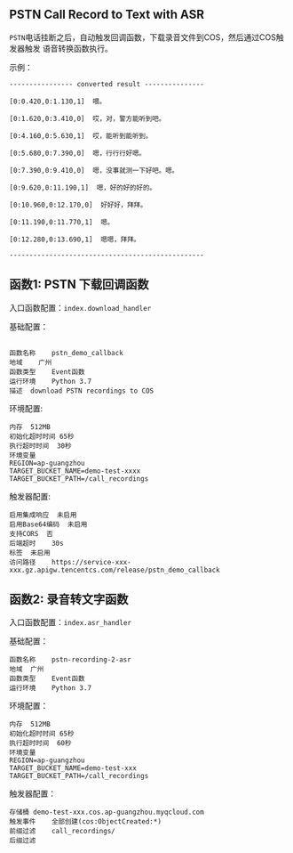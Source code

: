 ## PSTN Call Record to Text with ASR

`PSTN`电话挂断之后，自动触发回调函数，下载录音文件到COS，然后通过COS触发器触发 语音转换函数执行。

示例：

```text
---------------- converted result ---------------

[0:0.420,0:1.130,1]  喂。

[0:1.620,0:3.410,0]  哎，对，警方能听到吧。

[0:4.160,0:5.630,1]  哎，能听到能听到。

[0:5.680,0:7.390,0]  嗯，行行行好嗯。

[0:7.390,0:9.410,0]  嗯，没事就测一下好吧。嗯。

[0:9.620,0:11.190,1]  嗯，好的好的好的。

[0:10.960,0:12.170,0]  好好好，拜拜。

[0:11.190,0:11.770,1]  嗯。

[0:12.280,0:13.690,1]  嗯嗯，拜拜。

-------------------------------------------------
```

## 函数1: PSTN 下载回调函数

入口函数配置：`index.download_handler`

基础配置：

```

函数名称	pstn_demo_callback
地域    广州
函数类型    Event函数
运行环境	Python 3.7
描述	download PSTN recordings to COS

```

环境配置:

```
内存	512MB
初始化超时时间	65秒
执行超时时间	30秒
环境变量	
REGION=ap-guangzhou
TARGET_BUCKET_NAME=demo-test-xxxx
TARGET_BUCKET_PATH=/call_recordings
```

触发器配置:

```
启用集成响应	未启用
启用Base64编码	未启用
支持CORS	否
后端超时	30s
标签	未启用
访问路径    https://service-xxx-xxx.gz.apigw.tencentcs.com/release/pstn_demo_callback
```

## 函数2: 录音转文字函数

入口函数配置：`index.asr_handler`

基础配置：

```
函数名称	pstn-recording-2-asr
地域	广州
函数类型	Event函数
运行环境	Python 3.7
```

环境配置：

```
内存	512MB
初始化超时时间	65秒
执行超时时间	60秒
环境变量	
REGION=ap-guangzhou
TARGET_BUCKET_NAME=demo-test-xxx
TARGET_BUCKET_PATH=/call_recordings
```

触发器配置：

```
存储桶	demo-test-xxx.cos.ap-guangzhou.myqcloud.com
触发事件	全部创建(cos:ObjectCreated:*)
前缀过滤	call_recordings/
后缀过滤	
```
